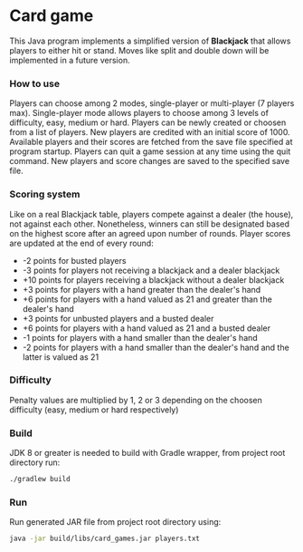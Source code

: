 # Card game
This Java program implements a simplified version of **Blackjack** that allows players to either hit or stand.
Moves like split and double down will be implemented in a future version.

### How to use
Players can choose among 2 modes, single-player or multi-player (7 players max).
Single-player mode allows players to choose among 3 levels of difficulty, easy, medium or hard.
Players can be newly created or choosen from a list of players.
New players are credited with an initial score of 1000.
Available players and their scores are fetched from the save file specified at program startup.
Players can quit a game session at any time using the quit command.
New players and score changes are saved to the specified save file.

### Scoring system
Like on a real Blackjack table, players compete against a dealer (the house), not against each other.
Nonetheless, winners can still be designated based on the highest score after an agreed upon number of rounds.
Player scores are updated at the end of every round:

*  -2 points for busted players
*  -3 points for players not receiving a blackjack and a dealer blackjack
* +10 points for players receiving a blackjack without a dealer blackjack
*  +3 points for players with a hand greater than the dealer's hand
*  +6 points for players with a hand valued as 21 and greater than the dealer's hand
*  +3 points for unbusted players and a busted dealer
*  +6 points for players with a hand valued as 21 and a busted dealer
*  -1 points for players with a hand smaller than the dealer's hand
*  -2 points for players with a hand smaller than the dealer's hand and the latter is valued as 21

### Difficulty
Penalty values are multiplied by 1, 2 or 3 depending on the choosen difficulty (easy, medium or hard respectively)

### Build
JDK 8 or greater is needed to build with Gradle wrapper, from project root directory run:
```bash
./gradlew build
```

### Run
Run generated JAR file from project root directory using:
```bash
java -jar build/libs/card_games.jar players.txt
```
